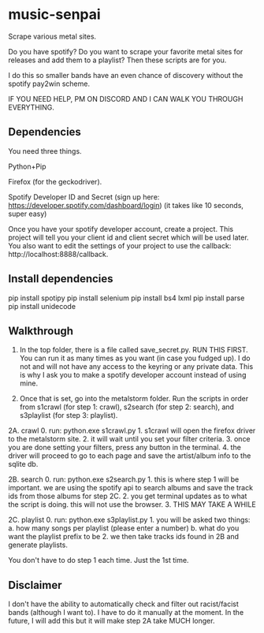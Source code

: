 # music-senpai
Scrape various metal sites.

Do you have spotify? Do you want to scrape your favorite metal sites for releases and add them to a playlist? Then these scripts are for you.

I do this so smaller bands have an even chance of discovery without the spotify pay2win scheme.

IF YOU NEED HELP, PM ON DISCORD AND I CAN WALK YOU THROUGH EVERYTHING.

## Dependencies
You need three things.

Python+Pip

Firefox (for the geckodriver).

Spotify Developer ID and Secret (sign up here: https://developer.spotify.com/dashboard/login) (it takes like 10 seconds, super easy)

Once you have your spotify developer account, create a project. This project will tell you your client id and client secret which will be used later. You also want to edit the settings of your project to use the callback: http://localhost:8888/callback.

## Install dependencies
pip install spotipy
pip install selenium
pip install bs4 lxml
pip install parse
pip install unidecode

## Walkthrough
1. In the top folder, there is a file called save_secret.py. RUN THIS FIRST.
You can run it as many times as you want (in case you fudged up).
I do not and will not have any access to the keyring or any private data. 
This is why I ask you to make a spotify developer account instead of using mine.

2. Once that is set, go into the metalstorm folder. Run the scripts in order from s1crawl (for step 1: crawl), s2search (for step 2: search), and s3playlist (for step 3: playlist).

2A. crawl
    0. run: python.exe s1crawl.py
    1. s1crawl will open the firefox driver to the metalstorm site.
    2. it will wait until you set your filter criteria.
    3. once you are done setting your filters, press any button in the terminal.
    4. the driver will proceed to go to each page and save the artist/album info to the sqlite db.

2B. search
    0. run: python.exe s2search.py
    1. this is where step 1 will be important. we are using the spotify api to search albums and save the track ids from those albums for step 2C.
    2. you get terminal updates as to what the script is doing. this will not use the browser.
    3. THIS MAY TAKE A WHILE

2C. playlist
    0. run: python.exe s3playlist.py
    1. you will be asked two things:
        a. how many songs per playlist (please enter a number)
        b. what do you want the playlist prefix to be
    2. we then take tracks ids found in 2B and generate playlists.

You don't have to do step 1 each time. Just the 1st time.

## Disclaimer
I don't have the ability to automatically check and filter out racist/facist bands (although I want to). I have to do it manually at the moment. In the future, I will add this but it will make step 2A take MUCH longer.
